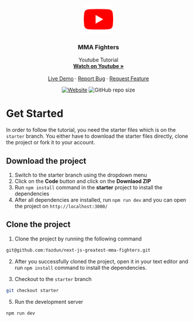 <div id="top"></div>

<!-- PROJECT LOGO -->
<br />
<div align="center">
  <a href="https://www.frontendmentor.io/profile/Yazdun">
    <img src="./public/youtube.png" alt="Logo" width="80" height="80">
  </a>

<h3 align="center">MMA Fighters</h3>

  <p align="center">
    Youtube Tutorial
    <br />
    <a href=""><strong>Watch on Youtube »</strong></a>
    <br />
    <br />
    <a href="https://mma-fighters.vercel.app">Live Demo</a>
    ·
    <a href="https://github.com/Yazdun/next-js-greatest-mma-fighters/issues">Report Bug</a>
    ·
    <a href="https://github.com/Yazdun/next-js-greatest-mma-fighters/issues">Request Feature</a>
  </p>

[![Website](https://img.shields.io/website?down_color=critical&down_message=down&label=vercel&logo=vercel&style=for-the-badge&up_color=brightengreen&up_message=active&url=https%3A%2F%2Fmma-fighters.vercel.app/%2F)](LIVE)
![GitHub repo size](https://img.shields.io/github/repo-size/Yazdun/next-js-greatest-mma-fighters?logo=github&style=for-the-badge)

</div>

# Get Started

In order to follow the tutorial, you need the starter files which is on the
`starter` branch. You either have to download the starter files directly, clone
the project or fork it to your account.

## Download the project

1. Switch to the starter branch using the dropdown menu
1. Click on the **Code** button and click on the **Downlaod ZIP**
1. Run `npm install` command in the **starter** project to install the
   dependencies
1. After all dependencies are installed, run `npm run dev` and you can open the
   project on `http://localhost:3000/`

## Clone the project

1. Clone the project by running the following command

```bash
git@github.com:Yazdun/next-js-greatest-mma-fighters.git
```

2. After you successfully cloned the project, open it in your text editor and
   run `npm install` command to install the dependencies.

3. Checkout to the `starter` branch

```bash
git checkout starter
```

5. Run the development server

```bash
npm run dev
```
